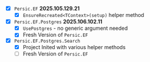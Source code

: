 - [x] `Persic.EF` **2025.105.129.21**
    - [x] `EnsureRecreated<TContext>(setup)` helper method
- [x] `Persic.EF.Postgres` **2025.106.102.11**
    - [x] `UsePostgres` - no generic argument needed
    - [x] Fresh Version of `Persic.EF`
- [x] `Persic.EF.Postgres.Search` <VERSION>
    - [x] Project Inited with various helper methods
    - [ ] Fresh Version of `Persic.EF`